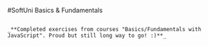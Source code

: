 #SoftUni Basics & Fundamentals

~~~~~~~~~~~~~~~~~~~~~~~~~~~~~~~~~~~~~~~~~~~~~~

_**Completed exercises from courses "Basics/Fundamentals with JavaScript". Proud but still long way to go! :)**_
